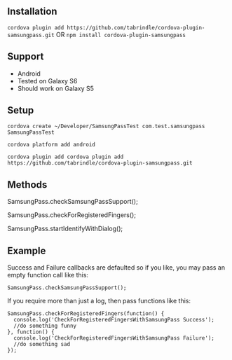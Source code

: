 ## Installation

```cordova plugin add https://github.com/tabrindle/cordova-plugin-samsungpass.git```
OR 
```npm install cordova-plugin-samsungpass```

## Support
- Android
- Tested on Galaxy S6
- Should work on Galaxy S5

## Setup

  ```cordova create ~/Developer/SamsungPassTest com.test.samsungpass SamsungPassTest```
  
  ```cordova platform add android```
  
  ```cordova plugin add cordova plugin add https://github.com/tabrindle/cordova-plugin-samsungpass.git```

## Methods

SamsungPass.checkSamsungPassSupport();

SamsungPass.checkForRegisteredFingers();

SamsungPass.startIdentifyWithDialog();

## Example

Success and Failure callbacks are defaulted so if you like, you may pass an empty function call like this:

```
SamsungPass.checkSamsungPassSupport();
```

If you require more than just a log, then pass functions like this:

```
SamsungPass.checkForRegisteredFingers(function() {
  console.log('CheckForRegisteredFingersWithSamsungPass Success');
  //do something funny
}, function() {
  console.log('CheckForRegisteredFingersWithSamsungPass Failure');
  //do something sad
});
```

